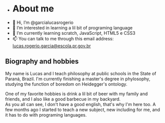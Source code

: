 - <html>
  <h1> About me</h1>
  </html>
- 👋 Hi, I’m @garcialucasrogerio
- 👀 I’m interested in learning a lil bit of programing language
- 🌱 I’m currently learning scratch, JavaScript, HTML5 e CSS3
- 📫 You can talk to me through this email address: lucas.rogerio.garcia@escola.pr.gov.br

<html>
  <h2> Biography and hobbies </h2>
  My name is Lucas and I teach philosophy at public schools in the State of Paraná, Brazil.
  I'm currently finishing a master's degree in phylosophy, studying the function of boredom on Heidegger's ontology.
  
  One of my favorite hobbies is drink a lil bit of beer with my family and friends, and I also like a good barbecue in my backyard.</br>
  As you all can see, I don't have a good english, that's why I'm here too.
  A few months ago I started to teach a new subject, new including for me, and it has to do with programing languages.
</html>

<!---
garcialucasrogerio/garcialucasrogerio is a ✨ special ✨ repository because its `README.md` (this file) appears on your GitHub profile.
You can click the Preview link to take a look at your changes.
--->
